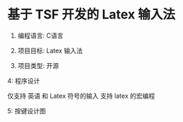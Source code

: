 # 基于 TSF 开发的 Latex 输入法

1. 编程语言: C语言

2. 项目目标: Latex 输入法

3. 项目类型: 开源

4: 程序设计

仅支持 英语 和 Latex 符号的输入
支持 latex 的宏编程

5: 按键设计图

